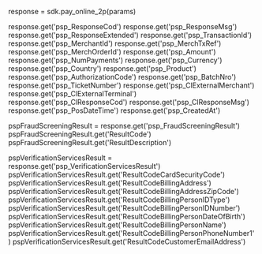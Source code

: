 response = sdk.pay_online_2p(params)

response.get('psp_ResponseCod')
response.get('psp_ResponseMsg')
response.get('psp_ResponseExtended')
response.get('psp_TransactionId')
response.get('psp_MerchantId')
response.get('psp_MerchTxRef')
response.get('psp_MerchOrderId')
response.get('psp_Amount')
response.get('psp_NumPayments')
response.get('psp_Currency')
response.get('psp_Country')
response.get('psp_Product')
response.get('psp_AuthorizationCode')
response.get('psp_BatchNro')
response.get('psp_TicketNumber')
response.get('psp_ClExternalMerchant')
response.get('psp_ClExternalTerminal')
response.get('psp_ClResponseCod')
response.get('psp_ClResponseMsg')
response.get('psp_PosDateTime')
response.get('psp_CreatedAt')

pspFraudScreeningResult = response.get('psp_FraudScreeningResult')
pspFraudScreeningResult.get('ResultCode')
pspFraudScreeningResult.get('ResultDescription')

pspVerificationServicesResult = response.get('psp_VerificationServicesResult')
pspVerificationServicesResult.get('ResultCodeCardSecurityCode')
pspVerificationServicesResult.get('ResultCodeBillingAddress')
pspVerificationServicesResult.get('ResultCodeBillingAddressZipCode')
pspVerificationServicesResult.get('ResultCodeBillingPersonIDType')
pspVerificationServicesResult.get('ResultCodeBillingPersonIDNumber')
pspVerificationServicesResult.get('ResultCodeBillingPersonDateOfBirth')
pspVerificationServicesResult.get('ResultCodeBillingPersonName')
pspVerificationServicesResult.get('ResultCodeBillingPersonPhoneNumber1')
pspVerificationServicesResult.get('ResultCodeCustomerEmailAddress')
